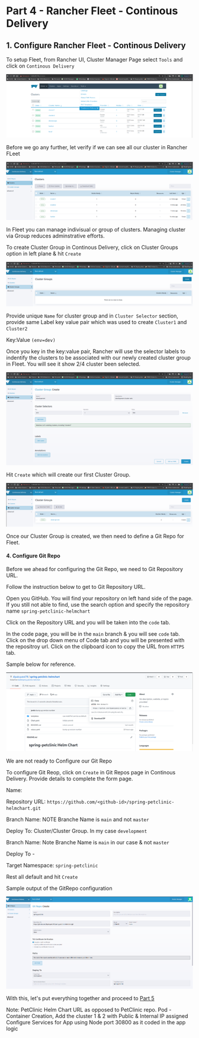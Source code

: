 # Part 4 - Rancher Fleet - Continous Delivery 

## 1. Configure Rancher Fleet - Continous Delivery

To setup Fleet, from Rancher UI, Cluster Manager Page select `Tools` and click on `Continous Delivery`

![Rancher-Continous Delivery (CD)](./images/rancher-uI-fleet-step1-pg1.png)

Before we go any further, let verify if we can see all our cluster in Rancher FLeet

![Rancher-(CD)](./images/rancher-uI-all-clusterlist-step2.png)

In Fleet you can manage indivisual or group of clusters. Managing cluster via Group reduces adminstrative efforts. 

To create Cluster Group in Continous Delivery, click on Cluster Groups option in left plane & hit `Create`

![Rancher UI](./images/rancher-ui-create-first-fleet-group-step3-pg3.png)

Provide unique `Name` for cluster group and in `Cluster Selector` section, provide same Label key value pair which was used to create `Cluster1` and `Cluster2`

Key:Value `(env=dev)` 

Once you key in the key:value pair, Rancher will use the selector labels to indentify the clusters to be associated with our newly created cluster group in Fleet. You will see it show 2/4 cluster been selected. 

![Rancher UI](./images/rancher-ui-create-first-fleet-group-details-step4-pg4.png)

Hit `Create` which will create our first Cluster Group.

![Rancher UI](./images/rancher-ui-first-fleet-group-success-step5-pg5.png)

Once our Cluster Group is created, we then need to define a Git Repo for Fleet.

#### 4. Configure Git Repo

Before we ahead for configuring the Git Repo, we need to Git Repository URL.

Follow the instruction below to get to Git Repository URL.

Open you GitHub. You will find your repository on left hand side of the page. If you still not able to find, use the search option and specify the repository name `spring-petclinic-helmchart` 

Click on the Repository URL and you will be taken into the `code` tab. 

In the code page, you will be in the `main` branch & you will see `code` tab. Click on the drop down menu of Code tab and you will be presented with the repositroy url. Click on the clipboard icon to copy the URL from `HTTPS` tab. 

Sample below for reference. 

![Rancher UI](./images/part4-configure-git-repo-forked-url.png)

We are not ready to Configure our Git Repo

To configure Git Reop, click on `Create` in Git Repos page in Continous Delivery. Provide details to complete the form page.  

Name: 

Repository URL: `https://github.com/<github-id>/spring-petclinic-helmchart.git`

Branch Name: NOTE Branche Name is `main` and not `master`

Deploy To: Cluster/Cluster Group. In my case `development`


Branch Name: Note Branche Name is `main` in our case & not `master`

Deploy To - 

Target Namespace: `spring-petclinic`

Rest all default and hit `Create`

Sample output of the GitRepo configuration

![Rancher UI](./images/part4-configure-git-repo-config.png)

With this, let's put everything together and proceed to [Part 5](part-5.md)


Note:
PetClinic Helm Chart URL as opposed to PetClinic repo.
Pod  - Container Creation, 
Add the cluster 1 & 2 with Public & Internal IP assigned
Configure Services for App using Node port 30800 as it coded in the app logic 



